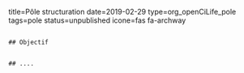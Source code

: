 title=Pôle structuration
date=2019-02-29
type=org_openCiLife_pole
tags=pole
status=unpublished
icone=fas fa-archway
~~~~~~

## Objectif


## ....